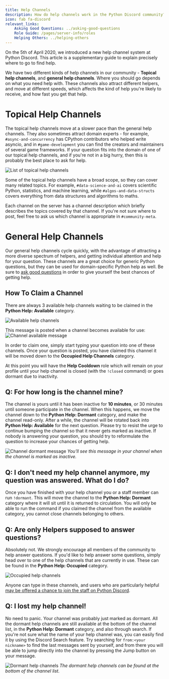 ```yaml
---
title: Help Channels
description: How do help channels work in the Python Discord community?
icon: fab fa-discord
relevant_links:
    Asking Good Questions: ../asking-good-questions
    Role Guide: /pages/server-info/roles
    Helping Others: ../helping-others
---
```


On the 5th of April 2020, we introduced a new help channel system at Python Discord. This article is a supplementary guide to explain precisely where to go to find help.

We have two different kinds of help channels in our community - **Topical help channels**, and **general help channels**.
Where you should go depends on what you need help with.
These channels also attract different helpers, and move at different speeds, which affects the kind of help you're likely to receive, and how fast you get that help.

# Topical Help Channels

The topical help channels move at a slower pace than the general help channels.
They also sometimes attract domain experts - for example, `#async-and-concurrency` has CPython contributors who helped write asyncio, and in `#game-development` you can find the creators and maintainers of several game frameworks.
If your question fits into the domain of one of our topical help channels, and if you're not in a big hurry, then this is probably the best place to ask for help.

![List of topical help channels](/static/images/content/help_channels/topical_channels.png)

Some of the topical help channels have a broad scope, so they can cover many related topics.
For example, `#data-science-and-ai` covers scientific Python, statistics, and machine learning, while `#algos-and-data-structs` covers everything from data structures and algorithms to maths.

Each channel on the server has a channel description which briefly describes the topics covered by that channel. If you're not sure where to post, feel free to ask us which channel is appropriate in `#community-meta`.

# General Help Channels

Our general help channels cycle quickly, with the advantage of attracting a more diverse spectrum of helpers, and getting individual attention and help for your question. These channels are a great choice for generic Python questions, but they can be used for domain-specific Python help as well. 
Be sure to [ask good questions](../asking-good-questions) in order to give yourself the best chances of getting help. 

## How To Claim a Channel

There are always 3 available help channels waiting to be claimed in the **Python Help: Available** category.

![Available help channels](/static/images/content/help_channels/available_channels.png)

This message is posted when a channel becomes available for use:
![Channel available message](/static/images/content/help_channels/available_message.png)

In order to claim one, simply start typing your question into one of these channels. Once your question is posted, you have claimed this channel it will be moved down to the **Occupied Help Channels** category.

At this point you will have the **Help Cooldown** role which will remain on your profile until your help channel is closed (with the `!closed` command) or goes dormant due to inactivity.

## Q: For how long is the channel mine?

The channel is yours until it has been inactive for **10 minutes**, or 30 minutes until someone participate in the channel. When this happens, we move the channel down to the **Python Help: Dormant** category, and make the channel read-only. After a while, the channel will be rotated back into **Python Help: Available** for the next question. Please try to resist the urge to continue bumping the channel so that it never gets marked as inactive. If nobody is answering your question, you should try to reformulate the question to increase your chances of getting help.

![Channel dormant message](/static/images/content/help_channels/dormant_message.png)
*You'll see this message in your channel when the channel is marked as inactive.*

## Q: I don't need my help channel anymore, my question was answered. What do I do?

Once you have finished with your help channel you or a staff member can run `!dormant`. This will move the channel to the **Python Help: Dormant** category where it will sit until it is returned to circulation. You will only be able to run the command if you claimed the channel from the available category, you cannot close channels belonging to others.

## Q: Are only Helpers supposed to answer questions?

Absolutely not. We strongly encourage all members of the community to help answer questions. If you'd like to help answer some questions, simply head over to one of the help channels that are currently in use. These can be found in the **Python Help: Occupied** category.

![Occupied help channels](/static/images/content/help_channels/occupied_channels.png)

Anyone can type in these channels, and users who are particularly helpful [may be offered a chance to join the staff on Python Discord](/pages/server-info/roles/#note-regarding-staff-roles).

## Q: I lost my help channel!

No need to panic.
Your channel was probably just marked as dormant.
All the dormant help channels are still available at the bottom of the channel list, in the **Python Help: Dormant** category, and also through search.
If you're not sure what the name of your help channel was, you can easily find it by using the Discord Search feature.
Try searching for `from:<your nickname>` to find the last messages sent by yourself, and from there you will be able to jump directly into the channel by pressing the Jump button on your message.

![Dormant help channels](/static/images/content/help_channels/dormant_channels.png)
*The dormant help channels can be found at the bottom of the channel list.*
